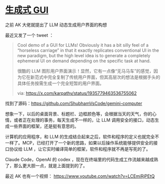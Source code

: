 # [生成式 GUI](https://github.com/VandeeFeng/gitmemo/issues/61)

之前 AK 大佬就提出了 LLM 动态生成用户界面的构想 

最近又发了一个 tweet ：

> Cool demo of a GUI for LLMs! Obviously it has a bit silly feel of a “horseless carriage” in that it exactly replicates conventional UI in the new paradigm, but the high level idea is to generate a completely ephemeral UI on demand depending on the specific task at hand.
> 
> 很酷的 LLM 图形用户界面演示！显然，它有一点像“无马马车”的感觉，因为它在新范式中完全复制了传统用户界面，但其高层次的想法是根据手头的具体任务按需生成一个完全短暂的用户界面。
> 
> via: https://x.com/karpathy/status/1935779463536755062

找到了源码：https://github.com/ShubhamVsCode/gemini-computer

想象一下，以后的桌面背景、标题栏、边框颜色等，会根据当天的天气，你的心情，或者正在处理的事务，每天生成不一样的，让 LLM 调用安全的接口，动态生成一些界面的框架，还是挺有意思的。

计算机的应用程序，和 LLM 的生成结合起来之后，软件和程序的定义也就完全不一样了。MCP，已经打开了一个新的思路，如果以后操作系统能够提供安全的接口协议给 LLM ，让它实时编译简单的框架，软件和程序就不再是写死的了。

Claude Code，OpenAI 的 codex ，现在在终端里的代码生成工作流越来越成熟了，那么更大胆一点，就是上面提到的了。

最近 AK 也有一个视频： https://www.youtube.com/watch?v=LCEmiRjPEtQ